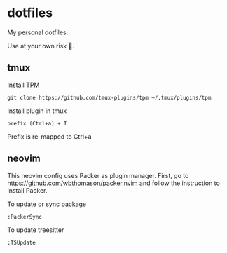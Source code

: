 # dotfiles
My personal dotfiles.

Use at your own risk 🙂.

## tmux
Install [TPM](https://github.com/tmux-plugins/tpm)
```
git clone https://github.com/tmux-plugins/tpm ~/.tmux/plugins/tpm
```
Install plugin in tmux
```
prefix (Ctrl+a) + I
```
Prefix is re-mapped to Ctrl+a


## neovim
This neovim config uses Packer as plugin manager. First, go to https://github.com/wbthomason/packer.nvim and follow the instruction to install Packer.

To update or sync package
```
:PackerSync
```

To update treesitter
```
:TSUpdate
```
